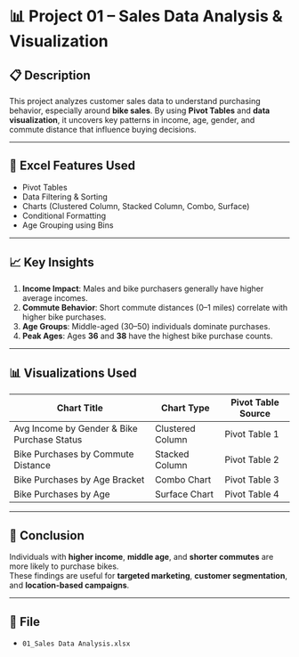 # 📊 Project 01 – Sales Data Analysis & Visualization

## 📋 Description
This project analyzes customer sales data to understand purchasing behavior, especially around **bike sales**. By using **Pivot Tables** and **data visualization**, it uncovers key patterns in income, age, gender, and commute distance that influence buying decisions.

---

## 🧠 Excel Features Used
- Pivot Tables
- Data Filtering & Sorting
- Charts (Clustered Column, Stacked Column, Combo, Surface)
- Conditional Formatting
- Age Grouping using Bins

---

## 📈 Key Insights
1. **Income Impact**: Males and bike purchasers generally have higher average incomes.
2. **Commute Behavior**: Short commute distances (0–1 miles) correlate with higher bike purchases.
3. **Age Groups**: Middle-aged (30–50) individuals dominate purchases.
4. **Peak Ages**: Ages **36** and **38** have the highest bike purchase counts.

---

## 📊 Visualizations Used

| Chart Title                                       | Chart Type         | Pivot Table Source   |
|--------------------------------------------------|--------------------|-----------------------|
| Avg Income by Gender & Bike Purchase Status      | Clustered Column   | Pivot Table 1         |
| Bike Purchases by Commute Distance               | Stacked Column     | Pivot Table 2         |
| Bike Purchases by Age Bracket                    | Combo Chart        | Pivot Table 3         |
| Bike Purchases by Age                            | Surface Chart      | Pivot Table 4         |

---

## 📌 Conclusion
Individuals with **higher income**, **middle age**, and **shorter commutes** are more likely to purchase bikes.  
These findings are useful for **targeted marketing**, **customer segmentation**, and **location-based campaigns**.

---

## 📁 File
- `01_Sales Data Analysis.xlsx`
